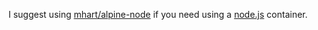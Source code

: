 I suggest using [mhart/alpine-node](https://hub.docker.com/r/mhart/alpine-node/) if you need using a [node.js](http://nodejs.org) container.
